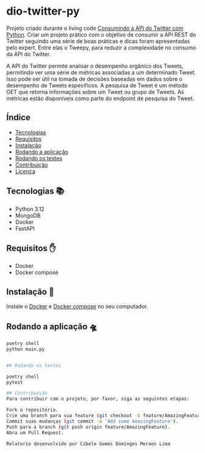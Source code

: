 # dio-twitter-py

Projeto criado durante o living code [Consumindo a API do Twitter com Python](https://docs.google.com/presentation/d/11DkkyQUIloVQLm8i6hN6w3xyUaP4WSRE/edit?usp=sharing&ouid=102662434190974209165&rtpof=true&sd=true). Criar um projeto prático com o objetivo de consumir a API REST do Twitter seguindo uma série de boas práticas e dicas foram apresentadas pelo expert. Entre elas o Tweepy, para reduzir a complexidade no consumo da API do Twitter.

A API do Twitter permite analisar o desempenho orgânico dos Tweets, permitindo ver uma série de métricas associadas a um determinado Tweet. Isso pode ser útil na tomada de decisões baseadas em dados sobre o desempenho de Tweets específicos. A pesquisa de Tweet é um método GET que retorna informações sobre um Tweet ou grupo de Tweets. As métricas estão disponíveis como parte do endpoint de pesquisa do Tweet.

## Índice

- [Tecnologias](#tecnologias)
- [Requisitos](#requisitos)
- [Instalação](#instalação)
- [Rodando a aplicação](#rodando-a-aplicação)
- [Rodando os testes](#rodando-os-testes)
- [Contribuição](#contribuição)
- [Licença](#licença)

## Tecnologias 📚

- Python 3.12
- MongoDB
- Docker
- FastAPI

## Requisitos ✋

- Docker
- Docker compose

## Instalação 💽

Instale o [Docker](https://www.docker.com) e [Docker compose](https://docs.docker.com/compose/) no seu computador.

## Rodando a aplicação 🛸

```sh
poetry shell
python main.py


## Rodando os testes 

poetry shell
pytest

## Contribuição
Para contribuir com o projeto, por favor, siga as seguintes etapas:

Fork o repositório.
Crie uma branch para sua feature (git checkout -b feature/AmazingFeature).
Commit suas mudanças (git commit -m 'Add some AmazingFeature').
Push para a branch (git push origin feature/AmazingFeature).
Abra um Pull Request.

Relatorio desenvolvido por Cibele Gomes Domingos Moraes Lima
